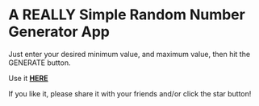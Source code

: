 # A **REALLY** Simple Random Number Generator App

Just enter your desired minimum value, and maximum value, then hit the GENERATE button.

Use it **[HERE](https://kay-who-codes.github.io/random-numbers/)**

If you like it, please share it with your friends and/or click the star button! 
